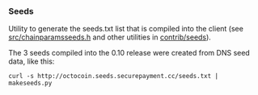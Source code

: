 ### Seeds ###

Utility to generate the seeds.txt list that is compiled into the client
(see [src/chainparamsseeds.h](/src/chainparamsseeds.h) and other utilities in [contrib/seeds](/contrib/seeds)).

The 3 seeds compiled into the 0.10 release were created from DNS seed data, like this:

	curl -s http://octocoin.seeds.securepayment.cc/seeds.txt | makeseeds.py

